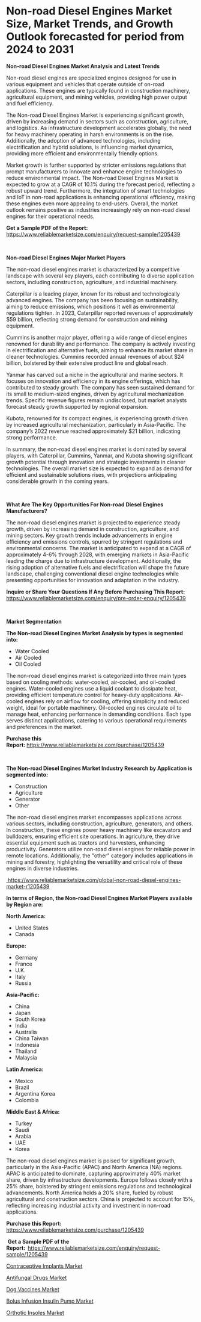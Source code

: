 <p><h1>Non-road Diesel Engines Market Size, Market Trends, and Growth Outlook forecasted for period from 2024 to 2031</h1></p><p><strong>Non-road Diesel Engines Market Analysis and Latest Trends</strong></p>
<p><p>Non-road diesel engines are specialized engines designed for use in various equipment and vehicles that operate outside of on-road applications. These engines are typically found in construction machinery, agricultural equipment, and mining vehicles, providing high power output and fuel efficiency. </p><p>The Non-road Diesel Engines Market is experiencing significant growth, driven by increasing demand in sectors such as construction, agriculture, and logistics. As infrastructure development accelerates globally, the need for heavy machinery operating in harsh environments is on the rise. Additionally, the adoption of advanced technologies, including electrification and hybrid solutions, is influencing market dynamics, providing more efficient and environmentally friendly options.</p><p>Market growth is further supported by stricter emissions regulations that prompt manufacturers to innovate and enhance engine technologies to reduce environmental impact. The Non-road Diesel Engines Market is expected to grow at a CAGR of 10.1% during the forecast period, reflecting a robust upward trend. Furthermore, the integration of smart technologies and IoT in non-road applications is enhancing operational efficiency, making these engines even more appealing to end-users. Overall, the market outlook remains positive as industries increasingly rely on non-road diesel engines for their operational needs.</p></p>
<p><strong>Get a Sample PDF of the Report:&nbsp;</strong> <a href="https://www.reliablemarketsize.com/enquiry/request-sample/1205439?utm_campaign=1732&utm_medium=2&utm_source=Github&utm_content=ia&utm_term=16102024&utm_id=non-road-diesel-engines">https://www.reliablemarketsize.com/enquiry/request-sample/1205439</a></p>
<p>&nbsp;</p>
<p><strong>Non-road Diesel Engines Major Market Players</strong></p>
<p><p>The non-road diesel engines market is characterized by a competitive landscape with several key players, each contributing to diverse application sectors, including construction, agriculture, and industrial machinery.</p><p>Caterpillar is a leading player, known for its robust and technologically advanced engines. The company has been focusing on sustainability, aiming to reduce emissions, which positions it well as environmental regulations tighten. In 2023, Caterpillar reported revenues of approximately $59 billion, reflecting strong demand for construction and mining equipment.</p><p>Cummins is another major player, offering a wide range of diesel engines renowned for durability and performance. The company is actively investing in electrification and alternative fuels, aiming to enhance its market share in cleaner technologies. Cummins recorded annual revenues of about $24 billion, bolstered by their extensive product line and global reach.</p><p>Yanmar has carved out a niche in the agricultural and marine sectors. It focuses on innovation and efficiency in its engine offerings, which has contributed to steady growth. The company has seen sustained demand for its small to medium-sized engines, driven by agricultural mechanization trends. Specific revenue figures remain undisclosed, but market analysts forecast steady growth supported by regional expansion.</p><p>Kubota, renowned for its compact engines, is experiencing growth driven by increased agricultural mechanization, particularly in Asia-Pacific. The company’s 2022 revenue reached approximately $21 billion, indicating strong performance.</p><p>In summary, the non-road diesel engines market is dominated by several players, with Caterpillar, Cummins, Yanmar, and Kubota showing significant growth potential through innovation and strategic investments in cleaner technologies. The overall market size is expected to expand as demand for efficient and sustainable solutions rises, with projections anticipating considerable growth in the coming years.</p></p>
<p>&nbsp;</p>
<p><strong>What Are The Key Opportunities For Non-road Diesel Engines Manufacturers?</strong></p>
<p><p>The non-road diesel engines market is projected to experience steady growth, driven by increasing demand in construction, agriculture, and mining sectors. Key growth trends include advancements in engine efficiency and emissions controls, spurred by stringent regulations and environmental concerns. The market is anticipated to expand at a CAGR of approximately 4-6% through 2028, with emerging markets in Asia-Pacific leading the charge due to infrastructure development. Additionally, the rising adoption of alternative fuels and electrification will shape the future landscape, challenging conventional diesel engine technologies while presenting opportunities for innovation and adaptation in the industry.</p></p>
<p><strong>Inquire or Share Your Questions If Any Before Purchasing This Report:</strong> <a href="https://www.reliablemarketsize.com/enquiry/pre-order-enquiry/1205439?utm_campaign=1732&utm_medium=2&utm_source=Github&utm_content=ia&utm_term=16102024&utm_id=non-road-diesel-engines">https://www.reliablemarketsize.com/enquiry/pre-order-enquiry/1205439</a></p>
<p>&nbsp;</p>
<p><strong>Market Segmentation</strong></p>
<p><strong>The Non-road Diesel Engines Market Analysis by types is segmented into:</strong></p>
<p><ul><li>Water Cooled</li><li>Air Cooled</li><li>Oil Cooled</li></ul></p>
<p><p>The non-road diesel engines market is categorized into three main types based on cooling methods: water-cooled, air-cooled, and oil-cooled engines. Water-cooled engines use a liquid coolant to dissipate heat, providing efficient temperature control for heavy-duty applications. Air-cooled engines rely on airflow for cooling, offering simplicity and reduced weight, ideal for portable machinery. Oil-cooled engines circulate oil to manage heat, enhancing performance in demanding conditions. Each type serves distinct applications, catering to various operational requirements and preferences in the market.</p></p>
<p><strong>Purchase this Report:&nbsp;</strong><a href="https://www.reliablemarketsize.com/purchase/1205439?utm_campaign=1732&utm_medium=2&utm_source=Github&utm_content=ia&utm_term=16102024&utm_id=non-road-diesel-engines">https://www.reliablemarketsize.com/purchase/1205439</a></p>
<p>&nbsp;</p>
<p><strong>The Non-road Diesel Engines Market Industry Research by Application is segmented into:</strong></p>
<p><ul><li>Construction</li><li>Agriculture</li><li>Generator</li><li>Other</li></ul></p>
<p><p>The non-road diesel engines market encompasses applications across various sectors, including construction, agriculture, generators, and others. In construction, these engines power heavy machinery like excavators and bulldozers, ensuring efficient site operations. In agriculture, they drive essential equipment such as tractors and harvesters, enhancing productivity. Generators utilize non-road diesel engines for reliable power in remote locations. Additionally, the "other" category includes applications in mining and forestry, highlighting the versatility and critical role of these engines in diverse industries.</p></p>
<p><a href="https://www.reliablemarketsize.com/global-non-road-diesel-engines-market-r1205439?utm_campaign=1732&utm_medium=2&utm_source=Github&utm_content=ia&utm_term=16102024&utm_id=non-road-diesel-engines">&nbsp;https://www.reliablemarketsize.com/global-non-road-diesel-engines-market-r1205439</a></p>
<p><strong>In terms of Region, the Non-road Diesel Engines Market Players available by Region are:</strong></p>
<p>
    <p> <strong> North America: </strong>
        <ul>
            <li>United States</li>
            <li>Canada</li>
        </ul>
        </p> 
    <p> <strong> Europe: </strong>
        <ul>
            <li>Germany</li>
            <li>France</li>
            <li>U.K.</li>
            <li>Italy</li>
            <li>Russia</li>
        </ul>
        </p> 
    <p> <strong> Asia-Pacific: </strong>
        <ul>
            <li>China</li>
            <li>Japan</li>
            <li>South Korea</li>
            <li>India</li>
            <li>Australia</li>
            <li>China Taiwan</li>
            <li>Indonesia</li>
            <li>Thailand</li>
            <li>Malaysia</li>
        </ul>
        </p> 
    <p> <strong> Latin America: </strong>
        <ul>
            <li>Mexico</li>
            <li>Brazil</li>
            <li>Argentina Korea</li>
            <li>Colombia</li>
        </ul>
        </p> 
    <p> <strong> Middle East & Africa: </strong>
        <ul>
            <li>Turkey</li>
            <li>Saudi</li>
            <li>Arabia</li>
            <li>UAE</li>
            <li>Korea</li>
        </ul>
    </p>
    </p>
<p><p>The non-road diesel engines market is poised for significant growth, particularly in the Asia-Pacific (APAC) and North America (NA) regions. APAC is anticipated to dominate, capturing approximately 40% market share, driven by infrastructure developments. Europe follows closely with a 25% share, bolstered by stringent emissions regulations and technological advancements. North America holds a 20% share, fueled by robust agricultural and construction sectors. China is projected to account for 15%, reflecting increasing industrial activity and investment in non-road applications.</p></p>
<p><strong>Purchase this Report: </strong><a href="https://www.reliablemarketsize.com/purchase/1205439?utm_campaign=1732&utm_medium=2&utm_source=Github&utm_content=ia&utm_term=16102024&utm_id=non-road-diesel-engines">https://www.reliablemarketsize.com/purchase/1205439</a></p>
<p>&nbsp;<strong>Get a Sample PDF of the Report:&nbsp;&nbsp;</strong><a href="https://www.reliablemarketsize.com/enquiry/request-sample/1205439?utm_campaign=1732&utm_medium=2&utm_source=Github&utm_content=ia&utm_term=16102024&utm_id=non-road-diesel-engines">https://www.reliablemarketsize.com/enquiry/request-sample/1205439</a></p>
<p><strong></strong></p>
<p><p><a href="https://www.linkedin.com/pulse/strategic-forecast-contraceptive-implants-market-growth-trends-v9qhe?trk=public_post_embed_feed-article-content&utm_campaign=1732&utm_medium=2&utm_source=Github&utm_content=ia&utm_term=16102024&utm_id=non-road-diesel-engines">Contraceptive Implants Market</a></p><p><a href="https://www.linkedin.com/pulse/future-innovation-global-antifungal-drugs-market-growth-opportunities-1o1ee?trk=public_post_embed_feed-article-content&utm_campaign=1732&utm_medium=2&utm_source=Github&utm_content=ia&utm_term=16102024&utm_id=non-road-diesel-engines">Antifungal Drugs Market</a></p><p><a href="https://www.linkedin.com/pulse/navigating-dog-vaccines-market-expert-analysis-forecast-period-5sc9f?utm_campaign=1732&utm_medium=2&utm_source=Github&utm_content=ia&utm_term=16102024&utm_id=non-road-diesel-engines">Dog Vaccines Market</a></p><p><a href="https://www.linkedin.com/pulse/bolus-infusion-insulin-pump-revenue-growth-report-2024-2031-7grge?trk=public_post_embed_feed-article-content&utm_campaign=1732&utm_medium=2&utm_source=Github&utm_content=ia&utm_term=16102024&utm_id=non-road-diesel-engines">Bolus Infusion Insulin Pump Market</a></p><p><a href="https://www.linkedin.com/pulse/orthotic-insoles-market-research-report-2024-2031-share-insights-qzuae?trk=public_post_embed_feed-article-content&utm_campaign=1732&utm_medium=2&utm_source=Github&utm_content=ia&utm_term=16102024&utm_id=non-road-diesel-engines">Orthotic Insoles Market</a></p></p>